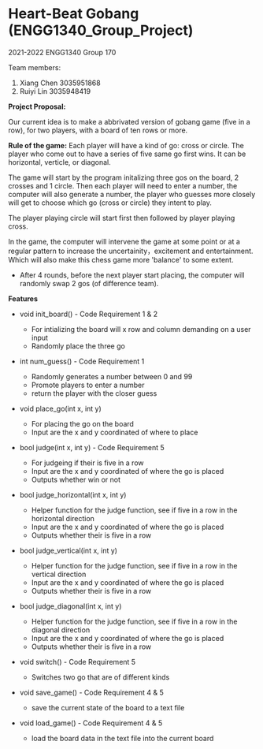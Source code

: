 # Heart-Beat Gobang (ENGG1340_Group_Project)
2021-2022 ENGG1340 Group 170

Team members:
1. Xiang Chen 3035951868
2. Ruiyi Lin  3035948419



**Project Proposal:**

Our current idea is to make a abbrivated version of gobang game (five in a row), for two players, with a board of ten rows or more.

**Rule of the game:**
Each player will have a kind of go: cross or circle. 
The player who come out to have a series of five same go first wins. It can be horizontal, verticle, or diagonal. 

The game will start by the program initalizing three gos on the board, 2 crosses and 1 circle. 
Then each player will need to enter a number, the computer will also generate a number, the player who guesses more closely will get to choose which go (cross or circle) they intent to play.

The player playing circle will start first then followed by player playing cross.

In the game, the computer will intervene the game at some point or at a regular pattern to increase the uncertainity，excitement and entertainment.
Which will also make this chess game more 'balance' to some extent.

  - After 4 rounds, before the next player start placing, the computer will randomly swap 2 gos (of difference team).



**Features**

- void init_board() - Code Requirement 1 & 2 

 	- For intializing the board will x row and column demanding on a user input 
  - Randomly place the three go 
  
- int num_guess() - Code Requirement 1

  - Randomly generates a number between 0 and 99
  - Promote players to enter a number
  - return the player with the closer guess
 
- void place_go(int x, int y) 

  - For placing the go on the board
  - Input are the x and y coordinated of where to place 
  
- bool judge(int x, int y) - Code Requirement 5

  - For judgeing if their is five in a row
  - Input are the x and y coordinated of where the go is placed
  - Outputs whether win or not
  
- bool judge_horizontal(int x, int y)

   - Helper function for the judge function, see if five in a row in the horizontal direction
   - Input are the x and y coordinated of where the go is placed
   - Outputs whether their is five in a row
		
- bool judge_vertical(int x, int y)

    - Helper function for the judge function, see if five in a row in the vertical direction
    - Input are the x and y coordinated of where the go is placed
    - Outputs whether their is five in a row
		
- bool judge_diagonal(int x, int y)

    - Helper function for the judge function, see if five in a row in the diagonal direction
    - Input are the x and y coordinated of where the go is placed
    - Outputs whether their is five in a row
  
- void switch() - Code Requirement 5

  - Switches two go that are of different kinds

- void save_game() - Code Requirement 4 & 5

  - save the current state of the board to a text file
	
- void load_game() - Code Requirement 4 & 5

  - load the board data in the text file into the current board



